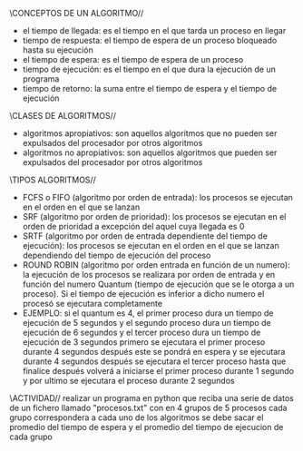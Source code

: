 \\CONCEPTOS DE UN ALGORITMO//
- el tiempo de llegada: es el tiempo en el que tarda un proceso en llegar
- tiempo de respuesta: el tiempo de espera de un proceso bloqueado hasta su ejecución
- el tiempo de espera: es el tiempo de espera de un proceso
- tiempo de ejecución: es el tiempo en el que dura la ejecución de un programa
- tiempo de retorno: la suma entre el tiempo de espera y el tiempo de ejecución 

\\CLASES DE ALGORITMOS//
- algoritmos apropiativos: son aquellos algoritmos que no pueden ser expulsados del procesador por otros algoritmos
- algoritmos no apropiativos: son aquellos algoritmos que pueden ser expulsados del procesador por otros algoritmos

\\TIPOS ALGORITMOS//
- FCFS o FIFO (algoritmo por orden de entrada): los procesos se ejecutan en el orden en el que se lanzan
- SRF (algoritmo por orden de prioridad):  los procesos se ejecutan en el orden de prioridad a excepción del aquel cuya llegada es 0
- SRTF (algoritmo por orden de entrada dependiente del tiempo de ejecución): los procesos se ejecutan en el orden en el que se lanzan dependiendo del tiempo de ejecución del proceso
- ROUND ROBIN (algoritmo por orden entrada en función de un numero): la ejecución de los procesos se realizara por orden de entrada y en función del numero Quantum (tiempo de ejecución que se le otorga a un proceso). Si el tiempo de ejecución es inferior a dicho numero el procesó se ejecutara completamente
- EJEMPLO: si el quantum es 4, el primer proceso dura un tiempo de ejecución de 5 segundos y  el segundo proceso dura un tiempo de ejecución de 6 segundos y el tercer proceso dura un tiempo de ejecución de 3 segundos primero se ejecutara el primer proceso durante 4 segundos después este se pondrá en espera y se ejecutara durante 4 segundos después se ejecutara el tercer proceso hasta que finalice después volverá a iniciarse el primer proceso durante 1 segundo y por ultimo se ejecutara el proceso durante 2 segundos

\\ACTIVIDAD//
realizar un programa en python que reciba una serie de datos de un fichero llamado "procesos.txt" con en 4 grupos de 5 procesos
cada grupo correspondera a cada uno de los algoritmos se debe sacar el promedio del tiempo de espera y el promedio del tiempo de ejecucion de cada grupo